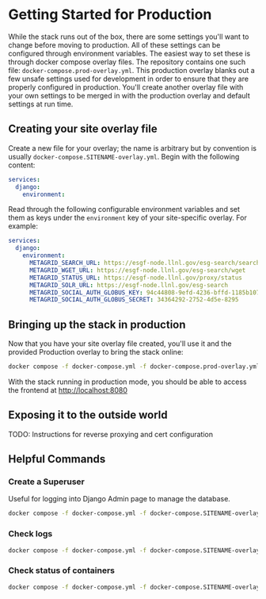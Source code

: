 # Getting Started for Production

While the stack runs out of the box, there are some settings you'll want to change before moving to production. All of these settings can be configured through environment variables. The easiest way to set these is through docker compose overlay files. The repository contains one such file: `docker-compose.prod-overlay.yml`. This production overlay blanks out a few unsafe settings used for development in order to ensure that they are properly configured in production. You'll create another overlay file with your own settings to be merged in with the production overlay and default settings at run time.

## Creating your site overlay file

Create a new file for your overlay; the name is arbitrary but by convention is usually `docker-compose.SITENAME-overlay.yml`. Begin with the following content:
```yaml
services:
  django:
    environment:
```
Read through the following configurable environment variables and set them as keys under the `environment` key of your site-specific overlay. For example:
```yaml
services:
  django:
    environment:
      METAGRID_SEARCH_URL: https://esgf-node.llnl.gov/esg-search/search
      METAGRID_WGET_URL: https://esgf-node.llnl.gov/esg-search/wget
      METAGRID_STATUS_URL: https://esgf-node.llnl.gov/proxy/status
      METAGRID_SOLR_URL: https://esgf-node.llnl.gov/esg-search
      METAGRID_SOCIAL_AUTH_GLOBUS_KEY: 94c44808-9efd-4236-bffd-1185b1071736
      METAGRID_SOCIAL_AUTH_GLOBUS_SECRET: 34364292-2752-4d5e-8295
```
## Bringing up the stack in production

Now that you have your site overlay file created, you'll use it and the provided Production overlay to bring the stack online:
```bash
docker compose -f docker-compose.yml -f docker-compose.prod-overlay.yml -f docker-compose.SITENAME-overlay.yml up
```
With the stack running in production mode, you should be able to access the frontend at <http://localhost:8080>

## Exposing it to the outside world

TODO: Instructions for reverse proxying and cert configuration

## Helpful Commands

### Create a Superuser

Useful for logging into Django Admin page to manage the database.

```bash
docker compose -f docker-compose.yml -f docker-compose.SITENAME-overlay.yml run --rm django python manage.py createsuperuser
```

### Check logs

```bash
docker compose -f docker-compose.yml -f docker-compose.SITENAME-overlay.yml logs
```

### Check status of containers

```bash
docker compose -f docker-compose.yml -f docker-compose.SITENAME-overlay.yml ps
```
